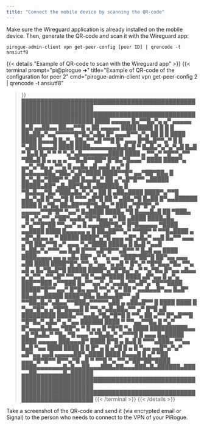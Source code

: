 ```yaml
---
title: "Connect the mobile device by scanning the QR-code"
---
```

Make sure the Wireguard application is already installed on the mobile device. 
Then, generate the QR-code and scan it with the Wireguard app:
```shell {title="Get the QR-code of a peer configuration"}
pirogue-admin-client vpn get-peer-config [peer ID] | qrencode -t ansiutf8
```

{{< details "Example of QR-code to scan with the Wireguard app" >}}
{{< terminal 
prompt="pi@pirogue ➜" 
title="Example of QR-code of the configuration for peer 2"
cmd="pirogue-admin-client vpn get-peer-config 2 | qrencode -t ansiutf8" 
>}}
█████████████████████████████████████████████████████████████████
█████████████████████████████████████████████████████████████████
████ ▄▄▄▄▄ █▄▀▀█▄▀▄ ▄▀ ▄▄▄▄▄ █▄█ ▄▄██▄▄  ██▄▄▀▀█  ▄ ██ ▄▄▄▄▄ ████
████ █   █ █ █  ██▄██▄▀▄▄▀▀▀▀▀█▀█▄▀▄█▄ █▀ ▄▄▄█▀▀▄▀▄ ██ █   █ ████
████ █▄▄▄█ █▄▀▄ ██▄▀▀▄█ ▀▀█ █▀ ▄▄▄  █▀█▄█▀▀▄▀ █ █ ▀▄██ █▄▄▄█ ████
████▄▄▄▄▄▄▄█▄█▄█ ▀ █▄█▄▀▄▀▄▀▄█ █▄█ ▀ █▄█ █▄▀ ▀ ▀ ▀▄▀▄█▄▄▄▄▄▄▄████
████  ▄ ▀▀▄▀ ▀█▀▀▄▀▀ ▀██▄█ █ ▄ ▄ ▄ ▄ ▀▀█▄█▀▀██▀   █▀█▄▀█▄▄▄▀ ████
████▀▄ ▄▄▀▄▀█▄  ▄ ▀▀▄ █  ▄▄█▄ ▄█ ▄▄█ ▄ ▄▀ █ █▄█▄▄▄██▄▀██▄▀▄█▀████
████▀▀█▀ ▄▄▀██▀██▄ █ █▄▀▄█▄▀███▀ ▀▄██  █▄▄█▄▀ ██  ▄▀▄█▀█▀▀ ▄█████
█████▄██▀ ▄█▄██▀█▄█ ▄██████▄ █ ▀█▄█▄▄▀█▄▀███▄█▄▀▄▀▄ ██ █ ▄██▄████
████▀▄▀▀█ ▄█▄▀▄█ █▀▄▄▀█ █ ▀▀▀ ▄█▀█ ██ ▀ ▄██▄▀█   █▄██  █▀▄▄██████
████ █ ▄▀█▄ ██▄██▀▀█▀█▄█▄ ▀ ███ ▄▀█▀█▀▄▀ ▄▄▄▄▄▀▀█▀█▀  ▀▄▄▀ █▄████
████▄ ▀█ █▄▄▄█▄█  ██ ▀███▄ ▀█ ▄▀▄▀▀   ▄▀██▀▄▄█▄▀█▀█▄▄ ▄▀ ██ ▄████
████▄█▄ ▄▀▄▀▀█▀██ ▀▀▄▄▀ ▄ █   ▄▄▄███▀█▄▀    █▀█▄▄▄▄▄ ▀████ ▄▄████
████ █▄▄▄▄▄ ▄ █ ██▄██▀▀▄▀ ▀▀██▀ ▀ ▀▀█▄████  ▄ ▄█▀▄█▄▄  ▄  ▀ █████
████▀▄▀█ ▄▄▄ ▄█▀▄█▄▀ ▄▄█ █▄▀▀  ▄▄▄  ▄▀█ ██▄▀▀█    ▄▀ ▄▄▄  ▀▄▀████
████▄  █ █▄█ ▀▄▄█ ▀▄██▄▀▄▀▀▀▄▄ █▄█ █▀▀▀▄█▀█▀▀▄█▀▀ ▀  █▄█ ▄▄  ████
████▄▄▄▄ ▄▄ ▄ ▄█▄  ██▀ ▄▀   ▀▄ ▄▄  ▀███▀██▀█  ██▀▄▄  ▄▄▄ ▄██ ████
████▀█▀▄▀▀▄ ▀▄▄ ▀▄ ▄█ ▀ █▀▄▀ ▀█▀█▄▄▀█▄ ▀▀▄ ▄█    ▄ █▄▀█▄█▀█ █████
████▀▄▀█▀█▄▀ ▄▀   ▀▄▀█▄ █▀▄▄ ▄█▄▄ ▄▀▄▀▀▄   ▀▀▄█▀ ▀▀▄▄▀█ ▀▄▄█▀████
████  ▄█▀▄▄  █ ▄▀▄ ███▀▀███ ▄▀▀███  █▄▀▀▄▄▀ ▄▀▄▄█▄▀▀▄█▀▄ ▀█▀▀████
█████▀█▀▀ ▄▄▀  █▀█▄ ▄▄█  ▀▀▄▀▄▀  ██ ▀ ▄▄█▄▄█▀▄▄ █▄█▀  ██▄█▄▄█████
████▀██▄ █▄█▄▄██▀▀ ▄█ ▀▀██▄█▄▀▄█▄▄▀▀███▄▀▀▀▀▀▄██ ▄ ▄██▄█▀▀ █ ████
████ █  ▀▄▄▀█▀▄  ▄▀█▀█▄▄▄█ █ ▀▀▄▀▄█▄██▄▀▀    ▄▀ █▀█  ▄█ █████████
████▄▀▀▄▄█▄▀█▄▀█▀█ █ ▀▀▄  ██ ▄▀▀ █▀▄█▀▀█ ▀█▀█▄▀ ▄█▄▀ ▄ ▀▄▄ ██████
████ ▀ ▀▀▄▄▀▀█▄  █  ▀▄▀ █▀▄▄▄█▄█▄▄ ▀██▀▄ ▀ █ ▄ ▄ █  ▀█▀█ ▀▄  ████
██████████▄▄ ▄█ ▀█▄█▄▀ ▀█▄  ▀█ ▄▄▄ ▀ ▀█▄█▄▀ ▄▀▀▀█  █ ▄▄▄  █▄█████
████ ▄▄▄▄▄ ███▄▄▄█▀ ████ █▀█ ▄ █▄█  █ ▀▀▀▄███▄  ▀▀▄▄ █▄█ ▀▄▄ ████
████ █   █ █▀ ▄ █ ▄▀█ █ ▄ █ ▀▄▄  ▄▄█▀▄▀▄▀ ▄█▀▄▄ ▄▄█ ▄▄▄▄▄██▀▄████
████ █▄▄▄█ █ ▄▀ ▀██  ▄▄▄▀█▀█▀▀ █▀▀▄▀█ ▄█ ▀  ▀▀█ ▀▄ ▀▀▄▀██▀██▀████
████▄▄▄▄▄▄▄█▄█▄▄██▄▄▄███▄██▄▄▄███▄█▄██████▄███▄▄██▄▄▄▄▄▄▄█▄██████
█████████████████████████████████████████████████████████████████
█████████████████████████████████████████████████████████████████
{{< /terminal >}}
{{< /details >}}

Take a screenshot of the QR-code and send it (via encrypted email or Signal) to the person who needs to connect to the VPN of your PiRogue. 